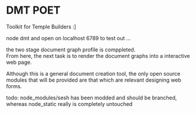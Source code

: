 DMT POET
===
Toolkit for Temple Builders :]

node dmt and open on localhost 6789 to test out ... 

the two stage document graph profile is comppleted.  
From here, the next task is to render the document graphs into a interactive web page.

Although this is a general document creation tool, the only open source modules that will be provided are that which are relevant designing web forms. 

todo: node_modules/sesh has been modded and should be branched, whereas node_static really is completely untouched 

